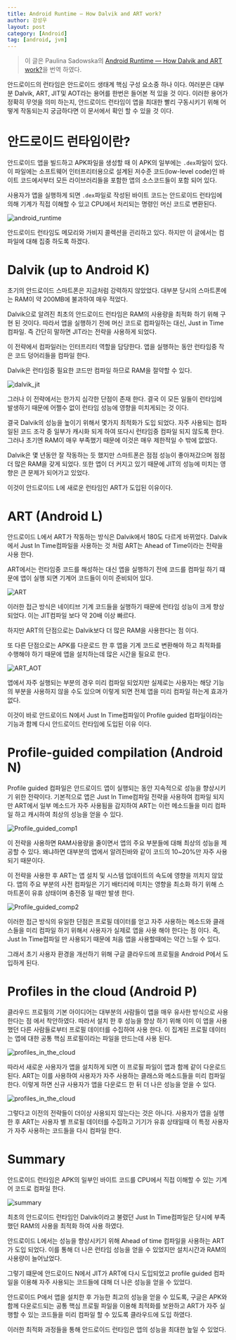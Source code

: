 ```yaml
---
title: Android Runtime — How Dalvik and ART work?
author: 강성우
layout: post
category: [Android]
tag: [android, jvm]
---
```


> 이 글은 Paulina Sadowska의 [Android Runtime — How Dalvik and ART work?](https://proandroiddev.com/android-runtime-how-dalvik-and-art-work-6e57cf1c50e5)을 번역 하였다. 

안드로이드의 런타임은 안드로이드 생태계 핵심 구성 요소중 하나 이다. 여러분은 대부분 Dalvik, ART, JIT및 AOT라는 용어를 한번은 들어본 적 있을 것 이다. 이러한 용어가 정확히 무엇을 의미 하는지, 안드로이드 런타임이 앱을 최대한 빨리 구동시키기 위해 어떻게 작동되는지 궁금하다면 이 문서에서 확인 할 수 있을 것 이다. 

# 안드로이드 런타임이란?

안드로이드 앱을 빌드하고 APK파일을 생성할 때 이 APK의 일부에는 `.dex`파일이 있다. 이 파일에는 소프트웨어 인터프리터용으로 설계된 저수준 코드(low-level code)인 바이트 코드에서부터 모든 라이브러리들을 포함한 앱의 소스코드들이 포함 되어 있다. 

사용자가 앱을 실행하게 되면 `.dex`파일로 작성된 바이트 코드는 안드로이드 런타임에 의해 기계가 직접 이해할 수 있고 CPU에서 처리되는 명령인 머신 코드로 변환된다. 

![android_runtime](/blog/assets/images/1_s_IOOXkGPxu-FM5hSe9hoA.png)

안드로이드 런타임도 메모리와 가비지 콜렉션을 괸리하고 있다. 하지만 이 글에서는 컴파일에 대해 집중 하도록 하겠다. 

# Dalvik (up to Android K)

초기의 안드로이드 스마트폰은 지금처럼 강력하지 않았었다. 대부분 당시의 스마트폰에는 RAM이 약 200MB에 불과하여 매우 적었다. 

Dalvik으로 알려진 최초의 안드로이드 런타임은 RAM의 사용량을 최적화 하기 위해 구현 된 것이다. 따라서 앱을 실행하기 전에 머신 코드로 컴파일하는 대신, Just in Time컴파일. 즉 간단히 말하면 JIT라는 전략을 사용하게 되었다. 

이 전략에서 컴파일러는 인터프리터 역할을 담당한다. 앱을 실행하는 동안 런타임중 작은 코드 덩어리들을 컴파일 한다. 

Dalvik은 런타임중 필요한 코드만 컴파일 하므로 RAM을 절약할 수 있다. 

![dalvik_jit](/blog/assets/images/1_h9YJajh_7buj4WJihdOH9w.png)

그러나 이 전략에서는 한가지 심각한 단점이 존재 한다. 결국 이 모든 일들이 런타임에 발생하기 때문에 어쩔수 없이 런타임 성능에 영향을 미치게되는 것 이다. 

결국 Dalvik의 성능을 높이기 위해서 몇가지 최적화가 도입 되었다. 자주 사용되는 컴파일된 코드 조각 중 일부가 캐시화 되게 하여 또다시 런타임중 컴파일 되지 않도록 한다. 그러나 초기엔 RAM이 매우 부족했기 때문에 이것은 매우 제한적일 수 밖에 없었다. 

Dalvik은 몇 년동안 잘 작동하는 듯 했지만 스마트폰은 점점 성능이 좋아져갔으며 점점 더 많은 RAM을 갖게 되었다. 또한 앱이 더 커지고 있기 때문에 JIT의 성능에 미치는 영향은 큰 문제가 되어가고 있었다. 

이것이 안드로이드 L에 새로운 런타임인 ART가 도입된 이유이다. 

# ART (Android L)

안드로이드 L에서 ART가 작동하는 방식은 Dalvik에서 180도 다르게 바뀌었다. Dalvik에서 Just In Time컴파일을 사용하는 것 처럼 ART는 Ahead of Time이라는 전략을 사용 한다. 

ART에서는 런타임중 코드를 해성하는 대신 앱을 실행하기 전에 코드를 컴파일 하기 떄문에 앱이 실행 되면 기계어 코드들이 이미 준비되어 있다. 

![ART](/blog/assets/images/1_qhzURrMnWEF6eP-3UAPWtg.png)

이러한 접근 방식은 네이티브 기계 코드들을 실행하기 때문에 런타임 성능이 크게 향상되었다. 이는 JIT컴파일 보다 약 20배 이상 빠르다. 

하지만 ART의 단점으로는 Dalvik보다 더 많은 RAM을 사용한다는 점 이다. 

또 다른 단점으로는 APK를 다운로드 한 후 앱을 기계 코드로 변환해야 하고 최적화를 수행해야 하기 때문에 앱을 설치하는데 많은 시간을 필요로 한다. 

![ART_AOT](/blog/assets/images/1_OqMcJ4wB-OVtTbMFPkW1pA.png)

앱에서 자주 실행되는 부분의 경우 미리 컴파일 되었지만 실제로는 사용자는 해당 기능의 부분을 사용하지 않을 수도 있으며 이렇게 되면 전체 앱을 미리 컴파일 하는게 효과가 없다. 

이것이 바로 안드로이드 N에서 Just In Time컴파일이 Profile guided 컴파일이라는 기능과 함께 다시 안드로이드 런타임에 도입된 이유 이다. 

# Profile-guided compilation (Android N)

Profile guided 컴파일은 안드로이드 앱이 실행되는 동안 지속적으로 성능을 향상시키기 위한 전략이다. 기본적으로 앱은 Just In Time컴파일 전략을 사용하여 컴파일 되지만 ART에서 일부 메소드가 자주 사용됨을 감지하여 ART는 이런 메소드들을 미리 컴파일 하고 캐시하여 최상의 성능을 얻을 수 있다. 

![Profile_guided_comp1](/blog/assets/images/1_hb26HQBJXRwl5lcsML5IoQ.png)

이 전략을 사용하면 RAM사용량을 줄이면서 앱의 주요 부분들에 대해 최상의 성능을 제공할 수 있다. 왜냐하면 대부분의 앱에서 알려진바와 같이 코드의 10~20%만 자주 사용되기 때문이다. 

이 전략을 사용한 후 ART는 앱 설치 및 시스템 업데이트의 속도에 영향을 끼치지 않았다. 앱의 주요 부분의 사전 컴파일은 기기 배터리에 미치는 영향을 최소화 하기 위해 스마트폰이 유휴 상태이며 충전중 일 때만 발생 한다. 

![Profile_guided_comp2](/blog/assets/images/1_q_kO4mQAyE6B28k90MWOkQ.png)

이러한 접근 방식의 유일한 단점은 프로필 데이터를 얻고 자주 사용하는 메소드와 클래스들을 미리 컴파일 하기 위해서 사용자가 실제로 앱을 사용 해야 한다는 점 이다. 즉, Just In Time컴파일 만 사용되기 때문에 처음 앱을 사용할때에는 약간 느릴 수 있다. 

그래서 초기 사용자 환경을 개선하기 위해 구글 클라우드에 프로필을 Android P에서 도입하게 된다. 

# Profiles in the cloud (Android P)

클라우드 프로필의 기본 아이디어는 대부분의 사람들이 앱을 매우 유사한 방식으로 사용한다는 점 에서 착안하였다. 따라서 설치 한 후 성능을 향상 하기 위해 이미 이 앱을 사용했던 다른 사람들로부터 프로필 데이터를 수집하여 사용 한다. 이 집계된 프로필 데이터는 앱에 대한 공통 핵심 프로필이라는 파일을 만드는데 사용 된다. 

![profiles_in_the_cloud](/blog/assets/images/1_NlOHxgVWKD1OAPe696xxNw.png)

따라서 새로운 사용자가 앱을 설치하게 되면 이 프로필 파일이 앱과 함께 같이 다운로드 된다. ART는 이를 사용하여 사용자가 자주 사용하는 클래스와 메소드들을 미리 컴파일 한다. 이렇게 하면 신규 사용자가 앱을 다운로드 한 뒤 더 나은 성능을 얻을 수 있다. 

![profiles_in_the_cloud](/blog/assets/images/1_9A7C2gtxTBvjhmvP7G4GWA.png)

그렇다고 이전의 전략들이 더이상 사용되지 않는다는 것은 아니다. 사용자가 앱을 실행한 후 ART는 사용자 별 프로필 데이터를 수집하고 기기가 유휴 상태일때 이 특정 사용자가 자주 사용하는 코드들을 다시 컴파일 한다. 

# Summary 

안드로이드 런타임은 APK의 일부인 바이트 코드를 CPU에서 직접 이해할 수 있는 기계어 코드로 컴파일 한다. 

![summary](/blog/assets/images/1_oLO0ahW043xHq_Jg0q8twQ.png)

최초의 안드로이드 런타임인 Dalvik이라고 불렸던 Just In Time컴파일은 당시에 부족했던 RAM의 사용을 최적화 하여 사용 하였다. 

안드로이드 L에서는 성능을 향상시키기 위해 Ahead of time 컴파일을 사용하는 ART가 도입 되었다. 이를 통해 더 나은 런타임 성능을 얻을 수 있었지만 설치시간과 RAM의 사용량이 늘어났었다. 

그렇기 떄문에 안드로이드 N에서 JIT가 ART에 다시 도입되었고 profile guided 컴파일을 이용해 자주 사용되는 코드들에 대해 더 나은 성능을 얻을 수 있었다. 

안드로이드 P에서 앱을 설치한 후 가능한 최고의 성능을 얻을 수 있도록, 구글은 APK와 함께 다운로드되는 공통 핵심 프로필 파일을 이용해 최적화를 보완하고 ART가 자주 실행할 수 있는 코드들을 미리 컴파일 할 수 있도록 클라우드에 도입 하였다. 

이러한 최적화 과정들을 통해 안드로이드 런타임은 앱의 성능을 최대한 높일 수 있었다. 